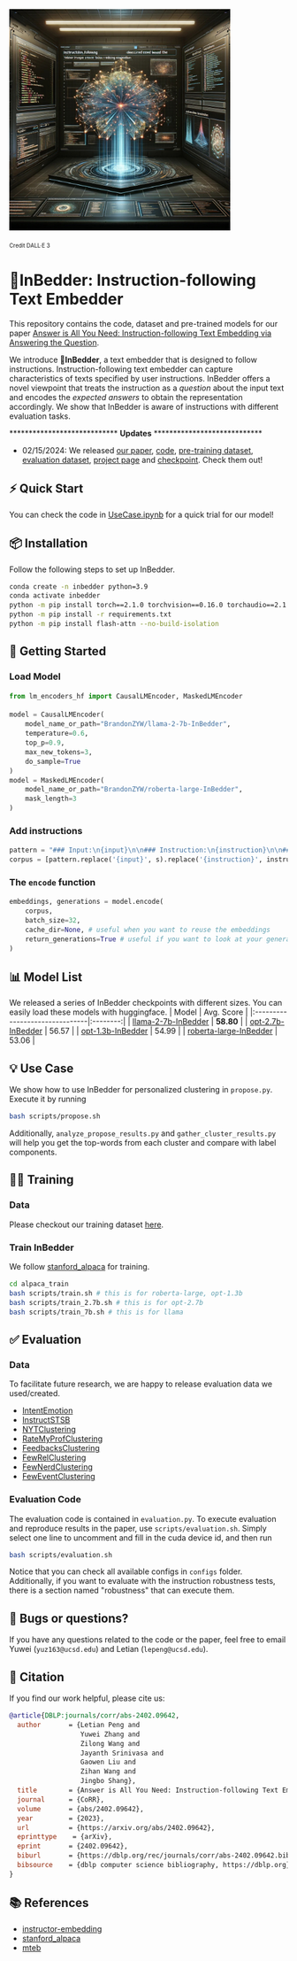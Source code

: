 <img src="images/InBedder.jpeg" width="400" height="400">

<span style="font-size:10px;">Credit DALL·E 3</span>

# 🛌InBedder: Instruction-following Text Embedder

This repository contains the code, dataset and pre-trained models for our paper [Answer is All You Need: Instruction-following Text Embedding via Answering the Question](https://arxiv.org/abs/2402.09642).

We introduce 🛌**InBedder**, a text embedder that is designed to follow instructions. Instruction-following text embedder can capture characteristics of texts specified by user instructions. InBedder offers a novel viewpoint that treats the instruction as a _question_ about the input text and encodes the _expected answers_ to obtain the representation accordingly. We show that InBedder is aware of instructions with different evaluation tasks.

**************************** **Updates** ****************************

* 02/15/2024: We released [our paper](https://arxiv.org/abs/2402.09642), [code](https://github.com/zhang-yu-wei/InBedder/), [pre-training dataset](https://huggingface.co/datasets/KomeijiForce/Inbedder-Pretrain-Data), [evaluation dataset](https://huggingface.co/BrandonZYW), [project page]() and [checkpoint](https://huggingface.co/BrandonZYW). Check them out!

## ⚡ Quick Start
You can check the code in [UseCase.ipynb](https://github.com/zhang-yu-wei/InBedder/blob/main/UseCase.ipynb) for a quick trial for our model!

## 📦 Installation
Follow the following steps to set up InBedder.
```bash
conda create -n inbedder python=3.9
conda activate inbedder
python -m pip install torch==2.1.0 torchvision==0.16.0 torchaudio==2.1.0 --index-url https://download.pytorch.org/whl/cu118
python -m pip install -r requirements.txt
python -m pip install flash-attn --no-build-isolation
```

## 🚀 Getting Started

### Load Model

```python
from lm_encoders_hf import CausalLMEncoder, MaskedLMEncoder

model = CausalLMEncoder(
    model_name_or_path="BrandonZYW/llama-2-7b-InBedder",
    temperature=0.6,
    top_p=0.9,
    max_new_tokens=3,
    do_sample=True
)
model = MaskedLMEncoder(
    model_name_or_path="BrandonZYW/roberta-large-InBedder",
    mask_length=3
)
```

### Add instructions

```python
pattern = "### Input:\n{input}\n\n### Instruction:\n{instruction}\n\n### Response:"
corpus = [pattern.replace('{input}', s).replace('{instruction}', instruction) for s in corpus]
```

### The `encode` function

```python
embeddings, generations = model.encode(
    corpus,
    batch_size=32,
    cache_dir=None, # useful when you want to reuse the embeddings
    return_generations=True # useful if you want to look at your generations
)
```

## 📊 Model List

We released a series of InBedder checkpoints with different sizes. You can easily load these models with huggingface. 
|              Model              | Avg. Score |
|:-------------------------------|:--------:|
| [llama-2-7b-InBedder](https://huggingface.co/BrandonZYW/llama-2-7b-InBedder) | **58.80** |
| [opt-2.7b-InBedder](https://huggingface.co/BrandonZYW/opt-2.7b-InBedder)   | 56.57 |
| [opt-1.3b-InBedder](https://huggingface.co/BrandonZYW/opt-1.3b-InBedder)   | 54.99 |
| [roberta-large-InBedder](https://huggingface.co/BrandonZYW/roberta-large-InBedder)   | 53.06 |

## 💡 Use Case
We show how to use InBedder for personalized clustering in `propose.py`. Execute it by running
```bash
bash scripts/propose.sh
```
Additionally, `analyze_propose_results.py` and `gather_cluster_results.py` will help you get the top-words from each cluster and compare with label components.

## 🏋️‍♂️ Training
### Data

Please checkout our training dataset [here](https://huggingface.co/datasets/KomeijiForce/Inbedder-Pretrain-Data).

### Train InBedder

We follow [stanford_alpaca](https://github.com/tatsu-lab/stanford_alpaca/tree/main) for training.
```bash
cd alpaca_train
bash scripts/train.sh # this is for roberta-large, opt-1.3b
bash scripts/train_2.7b.sh # this is for opt-2.7b
bash scripts/train_7b.sh # this is for llama
```

## ✅ Evaluation
### Data

To facilitate future research, we are happy to release evaluation data we used/created.

- [IntentEmotion](https://huggingface.co/datasets/BrandonZYW/IntentEmotion)
- [InstructSTSB](https://huggingface.co/datasets/BrandonZYW/InstructSTSB)
- [NYTClustering](https://huggingface.co/datasets/BrandonZYW/NYTClustering)
- [RateMyProfClustering](https://huggingface.co/datasets/BrandonZYW/RateMyProfClustering)
- [FeedbacksClustering](https://huggingface.co/datasets/BrandonZYW/FeedbacksClustering)
- [FewRelClustering](https://huggingface.co/datasets/BrandonZYW/FewRelClustering)
- [FewNerdClustering](https://huggingface.co/datasets/BrandonZYW/FewNerdClustering)
- [FewEventClustering](https://huggingface.co/datasets/BrandonZYW/FewEventClustering)

### Evaluation Code

The evaluation code is contained in `evaluation.py`. To execute evaluation and reproduce results in the paper, use `scripts/evaluation.sh`. Simply select one line to uncomment and fill in the cuda device id, and then run
```bash
bash scripts/evaluation.sh
```
Notice that you can check all available configs in `configs` folder. Additionally, if you want to evaluate with the instruction robustness tests, there is a section named "robustness" that can execute them.

## 🐞 Bugs or questions?
If you have any questions related to the code or the paper, feel free to email Yuwei (`yuz163@ucsd.edu`) and Letian (`lepeng@ucsd.edu`).

## 📑 Citation
If you find our work helpful, please cite us:

```bibtex
@article{DBLP:journals/corr/abs-2402.09642,
  author       = {Letian Peng and
                  Yuwei Zhang and
                  Zilong Wang and
                  Jayanth Srinivasa and
                  Gaowen Liu and
                  Zihan Wang and
                  Jingbo Shang},
  title        = {Answer is All You Need: Instruction-following Text Embedding via Answering the Question},
  journal      = {CoRR},
  volume       = {abs/2402.09642},
  year         = {2023},
  url          = {https://arxiv.org/abs/2402.09642},
  eprinttype    = {arXiv},
  eprint       = {2402.09642},
  biburl       = {https://dblp.org/rec/journals/corr/abs-2402.09642.bib},
  bibsource    = {dblp computer science bibliography, https://dblp.org}
}
```

## 📚 References
- [instructor-embedding](https://github.com/xlang-ai/instructor-embedding)
- [stanford_alpaca](https://github.com/tatsu-lab/stanford_alpaca/tree/main)
- [mteb](https://github.com/embeddings-benchmark/mteb)
